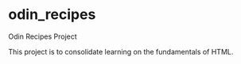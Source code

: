 # odin_recipes
Odin Recipes Project

This project is to consolidate learning on the fundamentals of HTML.